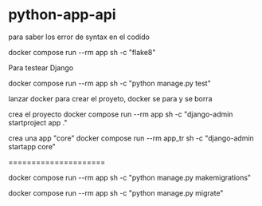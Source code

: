 # python-app-api

para saber los error de syntax en el codido

 docker compose run --rm app sh -c "flake8"
 

 Para testear Django

 docker compose run --rm app sh -c "python manage.py test"

lanzar docker para crear el proyeto, docker se para y se borra

crea el proyecto
docker compose run --rm app sh -c "django-admin startproject app ."

crea una app "core"
docker compose run --rm app_tr sh -c "django-admin startapp core"

=====================


docker compose run --rm app sh -c "python manage.py makemigrations"

docker compose run --rm app sh -c "python manage.py migrate"


